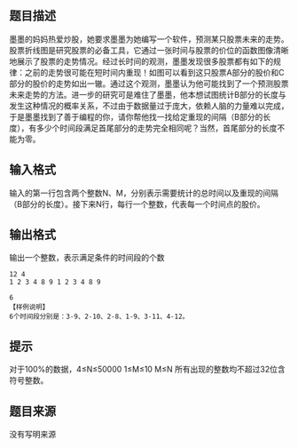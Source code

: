 


## 题目描述
墨墨的妈妈热爱炒股，她要求墨墨为她编写一个软件，预测某只股票未来的走势。股票折线图是研究股票的必备工具，它通过一张时间与股票的价位的函数图像清晰地展示了股票的走势情况。经过长时间的观测，墨墨发现很多股票都有如下的规律：之前的走势很可能在短时间内重现！如图可以看到这只股票A部分的股价和C部分的股价的走势如出一辙。通过这个观测，墨墨认为他可能找到了一个预测股票未来走势的方法。进一步的研究可是难住了墨墨，他本想试图统计B部分的长度与发生这种情况的概率关系，不过由于数据量过于庞大，依赖人脑的力量难以完成，于是墨墨找到了善于编程的你，请你帮他找一找给定重现的间隔（B部分的长度），有多少个时间段满足首尾部分的走势完全相同呢？当然，首尾部分的长度不能为零。
## 输入格式
输入的第一行包含两个整数N、M，分别表示需要统计的总时间以及重现的间隔（B部分的长度）。接下来N行，每行一个整数，代表每一个时间点的股价。
## 输出格式
输出一个整数，表示满足条件的时间段的个数

```input1
12 4
1 2 3 4 8 9 1 2 3 4 8 9

```

```output1
6
【样例说明】
6个时间段分别是：3-9、2-10、2-8、1-9、3-11、4-12。
```

## 提示
对于100%的数据，4≤N≤50000 1≤M≤10 M≤N 所有出现的整数均不超过32位含符号整数。
## 题目来源
没有写明来源


